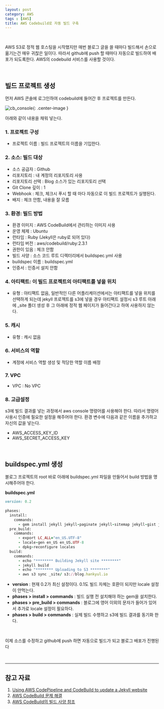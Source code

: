 ```yaml
---
layout: post
category: AWS 
tags : [AWS]
title: AWS Codebuild로 자동 빌드 구축
---
```


<br/>

AWS S3로 정적 웹 호스팅을 시작했지만 매번 블로그 글을 쓸 때마다 빌드해서 손으로 옮기는건 매우 귀찮은 일이다. 따라서 github에 push 할 때마다 자동으로 빌드하여 배포가 되도록한다. AWS의 codebuild 서비스를 사용할 것이다.

<br/>

##  빌드 프로젝트 생성

먼저 AWS 콘솔에 로그인하여 codebuild에 들어간 후 프로젝트를 만든다.

![cb_console](https://s3.ap-northeast-2.amazonaws.com/image.hankyul.io/2018030801.jpg){: .center-image }

아래와 같이 내용을 채워 넣는다.

### 1. 프로젝트 구성
* 프로젝트 이름 : 빌드 프로젝트의 이름을 기입한다.

### 2. 소스: 빌드 대상
* 소스 공급자 : Github
* 리포지토리 : 내 계정의 리포지토리 사용
* 리포지토리 선택 : Blog 소스가 있는 리포지토리 선택
* Git Clone 깊이 : 1
* Webhook : 체크, 체크시 푸시 할 때 마다 자동으로 이 빌드 프로젝트가 실행된다.
* 배지 : 체크 안함, 내용을 잘 모름

### 3. 환경: 빌드 방법
* 환경 이미지 : AWS CodeBuild에서 관리하는 이미지 사용
* 운영 체제 : Ubuntu
* 런타임 : Ruby (Jekyll은 ruby로 되어 있다)
* 런타임 버전 : aws/codebuild/ruby:2.3.1
* 권한이 있음 : 체크 안함
* 빌드 사양 : 소스 코드 루트 디렉터리에서 buildspec.yml 사용
* buildspec 이름 : buildspec.yml
* 인증서 : 인증서 설치 안함

### 4. 아티팩트: 이 빌드 프로젝트의 아티팩트를 넣을 위치
* 유형 : 아티팩트 없음, 일반적인 다른 어플리케이션에서는 아티팩트를 넣을 위치를 선택하게 되는데 jekyll 프로젝트를 s3에 넣을 경우 아티팩트 설정시 s3 루트 아래에 _site 폴더 생성 후 그 아래에 정적 웹 페이지가 들어간다고 하여 사용하지 않는다.

### 5. 캐시
* 유형 : 캐시 없음

### 6. 서비스의 역할
* 계정에 서비스 역할 생성 및 적당한 역할 이름 배정

### 7. VPC
* VPC : No VPC

### 8. 고급설정
s3에 빌드 결과를 넣는 과정에서 aws console 명령어를 사용해야 한다. 따라서 명령어 사용시 인증에 필요한 설정을 해주어야 한다. 환경 변수에 다음과 같은 이름을 추가하고 자신의 값을 넣는다.
* AWS_ACCESS_KEY_ID
* AWS_SECRET_ACCESS_KEY 

<br/>

##  buildspec.yml 생성

블로그 프로젝트의 root 바로 아래에 buildspec.yml 파일을 만들어서 build 방법을 명시해주어야 한다.

**buildspec.yml**

~~~ruby
version: 0.2
   
phases:
  install:
    commands:
      - gem install jekyll jekyll-paginate jekyll-sitemap jekyll-gist jekyll-feed
  pre_build:
    commands:
      - export LC_ALL="en_US.UTF-8"
      - locale-gen en_US en_US.UTF-8
      - dpkg-reconfigure locales
  build:
    commands:
      - echo "******** Building Jekyll site ********"
      - jekyll build
      - echo "******** Uploading to S3 ********"
      - aws s3 sync _site/ s3://blog.hankyul.io
~~~


* **version** : 현재 0.2가 최신 설정이다. 0.1도 빌드 자체는 호환이 되지만 locale 설정이 안먹는다.
* **phases > install > commands** : 빌드 실행 전 설치해야 하는 gem을 설치한다.
* **phases > pre_build > commands** : 블로그에 영어 이외의 문자가 들어가 있어서 추가로 locale 설정이 필요하다.
* **phases > build > commands** : 실제 빌드 수행하고 s3에 빌드 결과를 동기화 한다.

<br/>

이제 소스를 수정하고 github에 push 하면 자동으로 빌드가 되고 블로그 배포가 진행된다

<br/>

* * * 

## 참고 자료

1. [Using AWS CodePipeline and CodeBuild to update a Jekyll website](https://alexbilbie.com/2016/12/codebuild-codepipeline-update-jekyll-website)
2. [AWS CodeBuild 문제 해결](https://docs.aws.amazon.com/ko_kr/codebuild/latest/userguide/troubleshooting.html)
3. [AWS CodeBuild의 빌드 사양 참조](https://docs.aws.amazon.com/ko_kr/codebuild/latest/userguide/build-spec-ref.html)



















